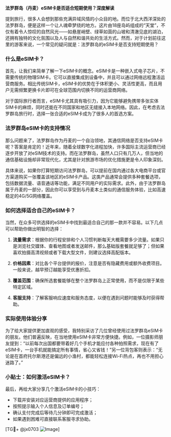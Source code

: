 **法罗群岛（丹麦）eSIM卡是否适合短期使用？深度解读**

提到旅行，很多人会想到那些充满异域风情的小众目的地。而位于北大西洋深处的法罗群岛，便是这样一个让人魂牵梦绕的地方。这片由18座岛屿组成的“天堂”，不仅有着令人惊叹的自然风光——如悬崖峭壁、绿草如茵的山坡和清澈见底的湖泊，还拥有独特的文化氛围以及人与自然和谐共处的生活方式。然而，对于计划前往这里的游客来说，一个常见的疑问就是：法罗群岛的eSIM卡是否支持短期使用？

### 什么是eSIM卡？
首先，让我们来简单了解一下eSIM卡的概念。eSIM卡是一种嵌入式电子芯片，不需要传统的物理SIM卡。它可以直接集成到设备中，并且可以通过网络远程激活运营商服务。相比传统SIM卡，eSIM卡的优势在于体积更小、灵活性更高，而且用户无需频繁更换卡片即可在全球范围内切换不同的运营商网络。

对于国际旅行者而言，eSIM卡尤其具有吸引力，因为它能够避免携带多张实体SIM卡的麻烦，同时还能在不同国家和地区无缝接入本地网络。因此，在考虑去法罗群岛旅行时，选择一张合适的eSIM卡成为了很多人的首选方案。

### 法罗群岛eSIM卡的支持情况
那么问题来了，法罗群岛作为丹麦的一个自治领地，其通信网络是否支持eSIM卡呢？答案是肯定的！近年来，随着全球数字化进程加快，许多国际主流运营商已经逐步开放了对eSIM技术的支持。而在法罗群岛，虽然人口只有几万人，但当地的通信基础设施却非常现代化，尤其是针对旅游市场的优化措施更是令人印象深刻。

具体来说，如果你打算短期访问法罗群岛，可以提前在国内通过各大电商平台或官方渠道购买一张覆盖该地区的eSIM卡产品。这类产品通常会提供多种套餐选项，包括数据流量、语音通话等功能，满足不同用户的实际需求。此外，由于法罗群岛属于丹麦的一部分，因此你可以享受到与丹麦本土类似的通信服务体验，比如高速稳定的4G/5G网络覆盖。

### 如何选择适合自己的eSIM卡？
当然，在众多可供选择的eSIM卡中找到最适合自己的那一款并不容易。以下几点可以帮助你做出明智的选择：

1. **流量需求**：根据你的行程安排和个人习惯判断每天大概需要多少流量。如果只是浏览社交媒体、查看地图或者发送邮件，那么基础版套餐就足够了；但如果喜欢拍摄高清视频或者下载大型文件，则建议选择高配版本。
   
2. **价格因素**：对比各个平台提供的报价，注意是否有隐藏费用或额外收费项目。一般来说，越早预订越能享受优惠折扣。
   
3. **覆盖范围**：确保所选套餐能够在整个法罗群岛上正常使用，而不是仅限于某些特定区域。
   
4. **客服支持**：了解客服响应速度和服务态度，以便在遇到问题时能够及时获得帮助。

### 实际使用体验分享
为了给大家提供更加直观的感受，我特别采访了几位曾经使用过法罗群岛eSIM卡的朋友。他们普遍反映，在当地使用eSIM卡非常方便快捷。例如，一位摄影师朋友提到：“以前每次出国都要带着好几个手机才能应付各种拍照需求，现在有了eSIM卡，一台手机就能搞定所有事情，省心又省钱！”另一位背包客则表示：“无论是在首府托尔斯港还是偏远的小渔村，都能轻松连接Wi-Fi热点，再也不用担心迷路了。”

### 小贴士：如何激活eSIM卡？
最后，再给大家分享几个激活eSIM卡的小技巧：
- 下载并安装对应运营商提供的应用程序；
- 按照提示输入个人信息及订单编号；
- 确认支付完成后等待几分钟即可完成激活；
- 如果遇到困难可直接联系客服寻求协助。

[TG💪+ @jx0703 ![Image](https://github.com/user-attachments/assets/dbca1d08-cadb-493c-b0ec-ad6f7a83f270)]